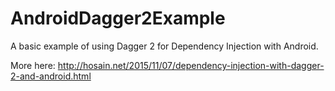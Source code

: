 # AndroidDagger2Example

A basic example of using Dagger 2 for Dependency Injection with Android.

More here: http://hosain.net/2015/11/07/dependency-injection-with-dagger-2-and-android.html
